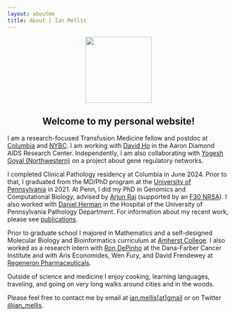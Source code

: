 ```yaml
---
layout: aboutme
title: About | Ian Mellis
---
```

<p align="center">
<img src="{{ site.baseurl }}static/img/{{ site.avatar }}" style="width:150px;" />
</p>

## <center> Welcome to my personal website!</center>


I am a research-focused Transfusion Medicine fellow and postdoc at [Columbia](https://www.pathology.columbia.edu/) and [NYBC](https://www.nybce.org/transfusion-medicine-fellowship-program-2/). I am working with [David Ho](https://www.adarc.cuimc.columbia.edu/research/research-labs/ho-lab) in the Aaron Diamond AIDS Research Center. Independently, I am also collaborating with [Yogesh Goyal (Northwestern)](https://www.goyallab.org/) on a project about gene regulatory networks.

I completed Clinical Pathology residency at Columbia in June 2024. Prior to that, I graduated from the MD/PhD program at the [University of Pennsylvania](https://www.med.upenn.edu/mstp/) in 2021. At Penn, I did my PhD in Genomics and Computational Biology, advised by [Arjun Raj](https://rajlab.seas.upenn.edu) (supported by an [F30 NRSA](https://projectreporter.nih.gov/project_info_details.cfm?aid=9691528&icde=50544554&ddparam=&ddvalue=&ddsub=&cr=1&csb=default&cs=ASC&pball=)). I also worked with [Daniel Herman](https://www.med.upenn.edu/hermanlab/) in the Hospital of the University of Pennsylvania Pathology Department. For information about my recent work, please see [publications](publications.html). 

Prior to graduate school I majored in Mathematics and a self-designed Molecular Biology and Bioinformatics curriculum at [Amherst College](https://www.amherst.edu/academiclife/departments). I also worked as a research intern with [Ron DePinho](https://www.mdanderson.org/research/departments-labs-institutes/labs/depinho-laboratory.html) at the Dana-Farber Cancer Institute and with Aris Economides, Wen Fury, and David Frendewey at [Regeneron Pharmaceuticals](https://www.regeneron.com/).

Outside of science and medicine I enjoy cooking, learning languages, traveling, and going on very long walks around cities and in the woods.

Please feel free to contact me by email at [ian.mellis[at]gmail](mailto:ian.mellis@gmail.com) or on Twitter [@ian_mellis](https://twitter.com/ian_mellis).
